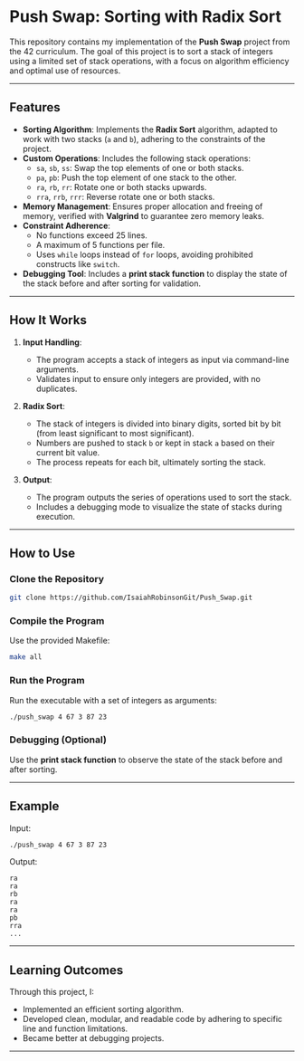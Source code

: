 # Push Swap: Sorting with Radix Sort

This repository contains my implementation of the **Push Swap** project from the 42 curriculum. The goal of this project is to sort a stack of integers using a limited set of stack operations, with a focus on algorithm efficiency and optimal use of resources.

---

## Features

- **Sorting Algorithm**: Implements the **Radix Sort** algorithm, adapted to work with two stacks (`a` and `b`), adhering to the constraints of the project.
- **Custom Operations**: Includes the following stack operations:
  - `sa`, `sb`, `ss`: Swap the top elements of one or both stacks.
  - `pa`, `pb`: Push the top element of one stack to the other.
  - `ra`, `rb`, `rr`: Rotate one or both stacks upwards.
  - `rra`, `rrb`, `rrr`: Reverse rotate one or both stacks.
- **Memory Management**: Ensures proper allocation and freeing of memory, verified with **Valgrind** to guarantee zero memory leaks.
- **Constraint Adherence**:
  - No functions exceed 25 lines.
  - A maximum of 5 functions per file.
  - Uses `while` loops instead of `for` loops, avoiding prohibited constructs like `switch`.
- **Debugging Tool**: Includes a **print stack function** to display the state of the stack before and after sorting for validation.

---

## How It Works

1. **Input Handling**:
   - The program accepts a stack of integers as input via command-line arguments.
   - Validates input to ensure only integers are provided, with no duplicates.

2. **Radix Sort**:
   - The stack of integers is divided into binary digits, sorted bit by bit (from least significant to most significant).
   - Numbers are pushed to stack `b` or kept in stack `a` based on their current bit value.
   - The process repeats for each bit, ultimately sorting the stack.

3. **Output**:
   - The program outputs the series of operations used to sort the stack.
   - Includes a debugging mode to visualize the state of stacks during execution.

---

## How to Use

### Clone the Repository
```bash
git clone https://github.com/IsaiahRobinsonGit/Push_Swap.git
```

### Compile the Program
Use the provided Makefile:
```bash
make all
```

### Run the Program
Run the executable with a set of integers as arguments:
```bash
./push_swap 4 67 3 87 23
```

### Debugging (Optional)
Use the **print stack function** to observe the state of the stack before and after sorting.

---

## Example

Input:
```bash
./push_swap 4 67 3 87 23
```

Output:
```text
ra
ra
rb
ra
ra
pb
rra
...
```

---

## Learning Outcomes

Through this project, I:

- Implemented an efficient sorting algorithm.
- Developed clean, modular, and readable code by adhering to specific line and function limitations.
- Became better at debugging projects.

---
